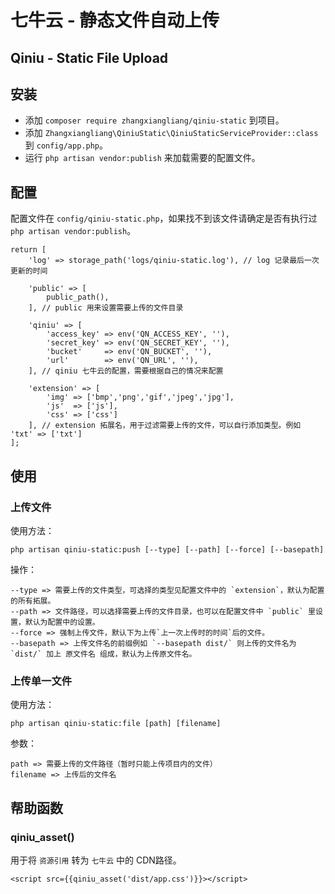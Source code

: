 # 七牛云 - 静态文件自动上传
## Qiniu - Static File Upload

## 安装
* 添加 `composer require zhangxiangliang/qiniu-static` 到项目。
* 添加 `Zhangxiangliang\QiniuStatic\QiniuStaticServiceProvider::class` 到 `config/app.php`。
* 运行 `php artisan vendor:publish` 来加载需要的配置文件。

## 配置
配置文件在 `config/qiniu-static.php`，如果找不到该文件请确定是否有执行过 `php artisan vendor:publish`。
```
return [
    'log' => storage_path('logs/qiniu-static.log'), // log 记录最后一次更新的时间

    'public' => [
        public_path(),
    ], // public 用来设置需要上传的文件目录

    'qiniu' => [
        'access_key' => env('QN_ACCESS_KEY', ''),
        'secret_key' => env('QN_SECRET_KEY', ''),
        'bucket'     => env('QN_BUCKET', ''),
        'url'        => env('QN_URL', ''),
    ], // qiniu 七牛云的配置，需要根据自己的情况来配置

    'extension' => [
        'img' => ['bmp','png','gif','jpeg','jpg'],
        'js'  => ['js'],
        'css' => ['css']
    ], // extension 拓展名，用于过滤需要上传的文件，可以自行添加类型。例如 'txt' => ['txt']
];

```

## 使用
### 上传文件

使用方法：
```
php artisan qiniu-static:push [--type] [--path] [--force] [--basepath]
```

操作：
```
--type => 需要上传的文件类型，可选择的类型见配置文件中的 `extension`，默认为配置的所有拓展。
--path => 文件路径，可以选择需要上传的文件目录，也可以在配置文件中 `public` 里设置，默认为配置中的设置。
--force => 强制上传文件，默认下为上传`上一次上传时的时间`后的文件。
--basepath => 上传文件名的前缀例如 `--basepath dist/` 则上传的文件名为 `dist/` 加上 原文件名 组成，默认为上传原文件名。
```

### 上传单一文件

使用方法：
```
php artisan qiniu-static:file [path] [filename]
```

参数：
```
path => 需要上传的文件路径（暂时只能上传项目内的文件）
filename => 上传后的文件名
```

## 帮助函数
### qiniu_asset()
用于将 `资源引用` 转为 `七牛云` 中的 CDN路径。
```
<script src={{qiniu_asset('dist/app.css')}}></script>
```
